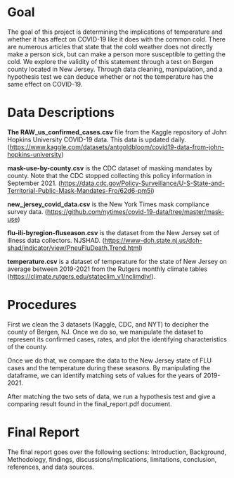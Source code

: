 # Goal

The goal of this project is determining the implications of temperature and whether it has affect on COVID-19 like it does with the common cold. There are numerous articles that state that the cold weather does not directly make a person sick, but can make a person more susceptible to getting the cold. We explore the validity of this statement through a test on Bergen county located in New Jersey. Through data cleaning, manipulation, and a hypothesis test we can deduce whether or not the temperature has the same effect on COVID-19. 

# Data Descriptions
**The RAW_us_confirmed_cases.csv** file from the Kaggle repository of John Hopkins University COVID-19 data. This data is updated daily. (https://www.kaggle.com/datasets/antgoldbloom/covid19-data-from-john-hopkins-university)

**mask-use-by-county.csv** is the CDC dataset of masking mandates by county. Note that the CDC stopped collecting this policy information in September 2021. (https://data.cdc.gov/Policy-Surveillance/U-S-State-and-Territorial-Public-Mask-Mandates-Fro/62d6-pm5i)

**new_jersey_covid_data.csv** is the New York Times mask compliance survey data. (https://github.com/nytimes/covid-19-data/tree/master/mask-use)

**flu-ili-byregion-fluseason.csv** is the dataset from the New Jersey set of illness data collectors. NJSHAD. (https://www-doh.state.nj.us/doh-shad/indicator/view/PneuFluDeath.Trend.html)

**temperature.csv** is a dataset of temperature for the state of New Jersey on average between 2019-2021 from the Rutgers monthly climate tables (https://climate.rutgers.edu/stateclim_v1/nclimdiv/).

# Procedures
First we clean the 3 datasets (Kaggle, CDC, and NYT) to decipher the county of Bergen, NJ. Once we do so, we manipulate the dataset to represent its confirmed cases, rates, and plot the identifying characteristics of the county.

Once we do that, we compare the data to the New Jersey state of FLU cases and the temperature during these seasons. By manipulating the dataframe, we can identify matching sets of values for the years of 2019-2021. 

After matching the two sets of data, we run a hypothesis test and give a comparing result found in the final_report.pdf document. 

# Final Report
The final report goes over the following sections: Introduction, Background, Methodology, findings, discussions/implications, limitations, conclusion, references, and data sources. 
